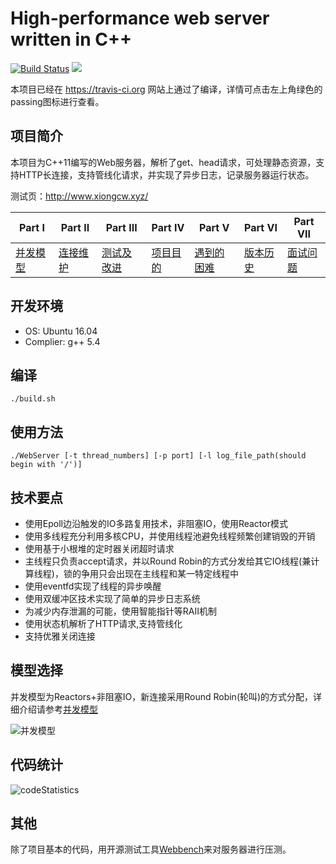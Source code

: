 # High-performance web server written in C++
[![Build Status](https://travis-ci.org/xcw-coder/WebServer.svg?branch=master)](https://travis-ci.org/xcw-coder/WebServer)
![](https://img.shields.io/github/license/xcw-coder/WebServer.svg)

本项目已经在 https://travis-ci.org 网站上通过了编译，详情可点击左上角绿色的passing图标进行查看。

## 项目简介
本项目为C++11编写的Web服务器，解析了get、head请求，可处理静态资源，支持HTTP长连接，支持管线化请求，并实现了异步日志，记录服务器运行状态。

测试页：http://www.xiongcw.xyz/

|Part I|Part II|Part III|Part IV|Part V|Part VI|Part VII|
|---|---|----|---|---|---|---|
|[并发模型](https://github.com/xcw-coder/WebServer/blob/master/%E5%B9%B6%E5%8F%91%E6%A8%A1%E5%9E%8B.md)|[连接维护](https://github.com/xcw-coder/WebServer/blob/master/%E8%BF%9E%E6%8E%A5%E7%BB%B4%E6%8A%A4.md)|[测试及改进](https://github.com/xcw-coder/WebServer/blob/master/%E6%B5%8B%E8%AF%95%E5%8F%8A%E6%94%B9%E8%BF%9B.md)|[项目目的](https://github.com/xcw-coder/WebServer/blob/master/%E9%A1%B9%E7%9B%AE%E7%9B%AE%E7%9A%84.md)|[遇到的困难](https://github.com/xcw-coder/WebServer/blob/master/%E9%81%87%E5%88%B0%E7%9A%84%E5%9B%B0%E9%9A%BE.md)| [版本历史](https://github.com/xcw-coder/WebServer/blob/master/%E7%89%88%E6%9C%AC%E5%8E%86%E5%8F%B2.md) | [面试问题](https://github.com/xcw-coder/WebServer/blob/master/%E9%9D%A2%E8%AF%95%E9%97%AE%E9%A2%98.md) |

## 开发环境  
* OS: Ubuntu 16.04
* Complier: g++ 5.4

## 编译
```
./build.sh
```
## 使用方法
```
./WebServer [-t thread_numbers] [-p port] [-l log_file_path(should begin with '/')]
```

## 技术要点
* 使用Epoll边沿触发的IO多路复用技术，非阻塞IO，使用Reactor模式
* 使用多线程充分利用多核CPU，并使用线程池避免线程频繁创建销毁的开销
* 使用基于小根堆的定时器关闭超时请求
* 主线程只负责accept请求，并以Round Robin的方式分发给其它IO线程(兼计算线程)，锁的争用只会出现在主线程和某一特定线程中
* 使用eventfd实现了线程的异步唤醒
* 使用双缓冲区技术实现了简单的异步日志系统
* 为减少内存泄漏的可能，使用智能指针等RAII机制
* 使用状态机解析了HTTP请求,支持管线化
* 支持优雅关闭连接 

## 模型选择
并发模型为Reactors+非阻塞IO，新连接采用Round Robin(轮叫)的方式分配，详细介绍请参考[并发模型](https://github.com/xcw-coder/WebServer/blob/master/%E5%B9%B6%E5%8F%91%E6%A8%A1%E5%9E%8B.md)

![并发模型](https://github.com/xcw-coder/WebServer/blob/master/pictures/model.png)

## 代码统计
![codeStatistics](https://github.com/xcw-coder/WebServer/blob/master/pictures/codeStatistics.png)

## 其他
除了项目基本的代码，用开源测试工具[Webbench](https://github.com/xcw-coder/WebBench)来对服务器进行压测。
